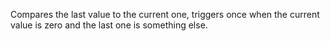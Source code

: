 Compares the last value to the current one, triggers once when the current value is zero and the last one is something else.

